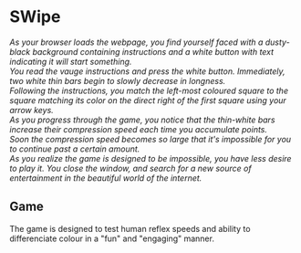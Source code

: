 # SWipe

<i>As your browser loads the webpage, you find yourself faced with a dusty-black background containing instructions and a white button with text indicating it will start something.<br>
You read the vauge instructions and press the white button. Immediately, two white thin bars begin to slowly decrease in longness.<br>
Following the instructions, you match the left-most coloured square to the square matching its color on the direct right of the first square using your arrow keys.<br>
As you progress through the game, you notice that the thin-white bars increase their compression speed each time you accumulate points.<br>
Soon the compression speed becomes so large that it's impossible for you to continue past a certain amount. <br>
As you realize the game is designed to be impossible, you have less desire to play it. You close the window, and search for a new source of entertainment in the beautiful world of the internet.</i>

## Game
The game is designed to test human reflex speeds and ability to differenciate colour in a "fun" and "engaging" manner.

